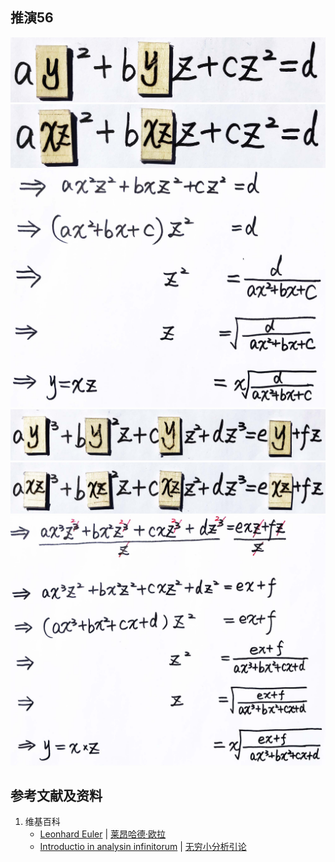 ## 推演56

![](/images/无穷和与无穷乘积/欧拉的无穷分析引论中典型的推演实验/章3/推演56/56-1.jpg)
![](/images/无穷和与无穷乘积/欧拉的无穷分析引论中典型的推演实验/章3/推演56/56-2.jpg)
![](/images/无穷和与无穷乘积/欧拉的无穷分析引论中典型的推演实验/章3/推演56/56-3.jpg)
![](/images/无穷和与无穷乘积/欧拉的无穷分析引论中典型的推演实验/章3/推演56/56-4.jpg)
![](/images/无穷和与无穷乘积/欧拉的无穷分析引论中典型的推演实验/章3/推演56/56-5.jpg)
![](/images/无穷和与无穷乘积/欧拉的无穷分析引论中典型的推演实验/章3/推演56/56-6.jpg)

## 参考文献及资料

1. 维基百科
	- [Leonhard Euler](https://en.wikipedia.org/wiki/Leonhard_Euler) | [莱昂哈德·欧拉](https://zh.wikipedia.org/wiki/%E8%90%8A%E6%98%82%E5%93%88%E5%BE%B7%C2%B7%E6%AD%90%E6%8B%89) 
	- [Introductio in analysin infinitorum](https://en.wikipedia.org/wiki/Introductio_in_analysin_infinitorum) | [无穷小分析引论](https://zh.wikipedia.org/wiki/%E6%97%A0%E7%A9%B7%E5%B0%8F%E5%88%86%E6%9E%90%E5%BC%95%E8%AE%BA) 




